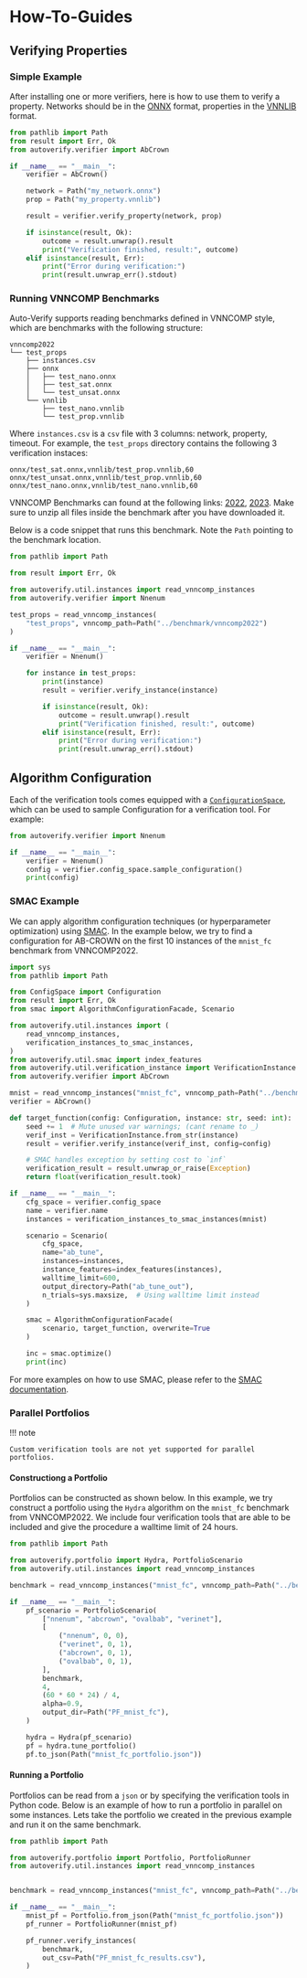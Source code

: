 # How-To-Guides

## Verifying Properties

### Simple Example

After installing one or more verifiers, here is how to use them to verify a property. Networks should be in the [ONNX](https://github.com/onnx/onnx) format, properties in the [VNNLIB](https://www.vnnlib.org/) format.

```py
from pathlib import Path
from result import Err, Ok
from autoverify.verifier import AbCrown

if __name__ == "__main__":
    verifier = AbCrown()

    network = Path("my_network.onnx")
    prop = Path("my_property.vnnlib")

    result = verifier.verify_property(network, prop)

    if isinstance(result, Ok):
        outcome = result.unwrap().result
        print("Verification finished, result:", outcome)
    elif isinstance(result, Err):
        print("Error during verification:")
        print(result.unwrap_err().stdout)
```

### Running VNNCOMP Benchmarks

Auto-Verify supports reading benchmarks defined in VNNCOMP style, which are benchmarks with the following structure:

```
vnncomp2022
└── test_props
    ├── instances.csv
    ├── onnx
    │   ├── test_nano.onnx
    │   ├── test_sat.onnx
    │   └── test_unsat.onnx
    └── vnnlib
        ├── test_nano.vnnlib
        └── test_prop.vnnlib
```

Where `instances.csv` is a `csv` file with 3 columns: network, property, timeout. For example, the `test_props` directory contains the following 3 verification instaces:

```
onnx/test_sat.onnx,vnnlib/test_prop.vnnlib,60
onnx/test_unsat.onnx,vnnlib/test_prop.vnnlib,60
onnx/test_nano.onnx,vnnlib/test_nano.vnnlib,60
```

VNNCOMP Benchmarks can found at the following links: [2022](https://github.com/ChristopherBrix/vnncomp2022_benchmarks/tree/main/benchmarks), [2023](https://github.com/ChristopherBrix/vnncomp2023_benchmarks/tree/main/benchmarks). Make sure to unzip all files inside the benchmark after you have downloaded it.

Below is a code snippet that runs this benchmark. Note the `Path` pointing to the benchmark location.

```py
from pathlib import Path

from result import Err, Ok

from autoverify.util.instances import read_vnncomp_instances
from autoverify.verifier import Nnenum

test_props = read_vnncomp_instances(
    "test_props", vnncomp_path=Path("../benchmark/vnncomp2022")
)

if __name__ == "__main__":
    verifier = Nnenum()

    for instance in test_props:
        print(instance)
        result = verifier.verify_instance(instance)

        if isinstance(result, Ok):
            outcome = result.unwrap().result
            print("Verification finished, result:", outcome)
        elif isinstance(result, Err):
            print("Error during verification:")
            print(result.unwrap_err().stdout)
```

## Algorithm Configuration

Each of the verification tools comes equipped with a [`ConfigurationSpace`](https://github.com/automl/ConfigSpace), which can be used to sample Configuration for a verification tool. For example:

```py
from autoverify.verifier import Nnenum

if __name__ == "__main__":
    verifier = Nnenum()
    config = verifier.config_space.sample_configuration()
    print(config)
```

### SMAC Example

We can apply algorithm configuration techniques (or hyperparameter optimization) using [SMAC](https://github.com/automl/SMAC3). In the example below, we try to find a configuration for AB-CROWN on the first 10 instances of the `mnist_fc` benchmark from VNNCOMP2022.

```py
import sys
from pathlib import Path

from ConfigSpace import Configuration
from result import Err, Ok
from smac import AlgorithmConfigurationFacade, Scenario

from autoverify.util.instances import (
    read_vnncomp_instances,
    verification_instances_to_smac_instances,
)
from autoverify.util.smac import index_features
from autoverify.util.verification_instance import VerificationInstance
from autoverify.verifier import AbCrown

mnist = read_vnncomp_instances("mnist_fc", vnncomp_path=Path("../benchmark/vnncomp2022"))[:10]
verifier = AbCrown()

def target_function(config: Configuration, instance: str, seed: int):
    seed += 1  # Mute unused var warnings; (cant rename to _)
    verif_inst = VerificationInstance.from_str(instance)
    result = verifier.verify_instance(verif_inst, config=config)

    # SMAC handles exception by setting cost to `inf`
    verification_result = result.unwrap_or_raise(Exception)
    return float(verification_result.took)

if __name__ == "__main__":
    cfg_space = verifier.config_space
    name = verifier.name
    instances = verification_instances_to_smac_instances(mnist)

    scenario = Scenario(
        cfg_space,
        name="ab_tune",
        instances=instances,
        instance_features=index_features(instances),
        walltime_limit=600,
        output_directory=Path("ab_tune_out"),
        n_trials=sys.maxsize,  # Using walltime limit instead
    )

    smac = AlgorithmConfigurationFacade(
        scenario, target_function, overwrite=True
    )

    inc = smac.optimize()
    print(inc)
```

For more examples on how to use SMAC, please refer to the [SMAC documentation](https://automl.github.io/SMAC3/main/).

### Parallel Portfolios

!!! note

    Custom verification tools are not yet supported for parallel portfolios.

#### Constructiong a Portfolio

Portfolios can be constructed as shown below. In this example, we try construct a portfolio using the `Hydra` algorithm on the `mnist_fc` benchmark from VNNCOMP2022. We include four verification tools that are able to be included and give the procedure a walltime limit of 24 hours.

```py
from pathlib import Path

from autoverify.portfolio import Hydra, PortfolioScenario
from autoverify.util.instances import read_vnncomp_instances

benchmark = read_vnncomp_instances("mnist_fc", vnncomp_path=Path("../benchmark/vnncomp2022"))

if __name__ == "__main__":
    pf_scenario = PortfolioScenario(
        ["nnenum", "abcrown", "ovalbab", "verinet"],
        [
            ("nnenum", 0, 0),
            ("verinet", 0, 1),
            ("abcrown", 0, 1),
            ("ovalbab", 0, 1),
        ],
        benchmark,
        4,
        (60 * 60 * 24) / 4,
        alpha=0.9,
        output_dir=Path("PF_mnist_fc"),
    )

    hydra = Hydra(pf_scenario)
    pf = hydra.tune_portfolio()
    pf.to_json(Path("mnist_fc_portfolio.json"))
```

#### Running a Portfolio

Portfolios can be read from a `json` or by specifying the verification tools in Python code. Below is an example of how to run a portfolio in parallel on some instances. Lets take the portfolio we created in the previous example and run it on the same benchmark.

```py
from pathlib import Path

from autoverify.portfolio import Portfolio, PortfolioRunner
from autoverify.util.instances import read_vnncomp_instances


benchmark = read_vnncomp_instances("mnist_fc", vnncomp_path=Path("../benchmark/vnncomp2022"))

if __name__ == "__main__":
    mnist_pf = Portfolio.from_json(Path("mnist_fc_portfolio.json"))
    pf_runner = PortfolioRunner(mnist_pf)

    pf_runner.verify_instances(
        benchmark,
        out_csv=Path("PF_mnist_fc_results.csv"),
    )
```
